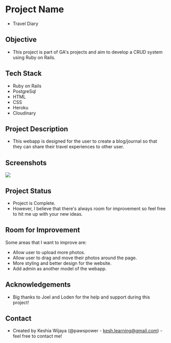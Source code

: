 # Project Name
- Travel Diary

## Objective
- This project is part of GA's projects and aim to develop a CRUD system using Ruby on Rails.

## Tech Stack
- Ruby on Rails
- PostgreSql
- HTML
- CSS
- Heroku
- Cloudinary

## Project Description
- This webapp is designed for the user to create a blog/journal so that they can share their travel experiences to other user.

## Screenshots
![](images/sstd.png)

## Project Status
- Project is Complete.
- However, I believe that there's always room for improvement so feel free to hit me up with your new ideas.

## Room for Improvement
Some areas that I want to improve are:
- Allow user to upload more photos.
- Allow user to drag and move their photos around the page.
- More styling and better design for the website.
- Add admin as another model of the webapp.


## Acknowledgements
- Big thanks to Joel and Loden for the help and support during this project!

## Contact
- Created by Keshia Wijaya (@pawspower - kesh.learning@gmail.com) - feel free to contact me!









